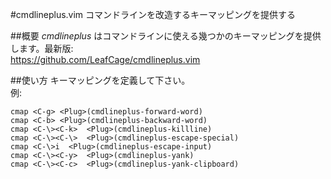 #cmdlineplus.vim
コマンドラインを改造するキーマッピングを提供する

##概要
*cmdlineplus* はコマンドラインに使える幾つかのキーマッピングを提供します。最新版:  
https://github.com/LeafCage/cmdlineplus.vim  


##使い方
キーマッピングを定義して下さい。  
例:  

```vim
cmap <C-g> <Plug>(cmdlineplus-forward-word)
cmap <C-b> <Plug>(cmdlineplus-backward-word)
cmap <C-\><C-k>  <Plug>(cmdlineplus-killline)
cmap <C-\><C-\>  <Plug>(cmdlineplus-escape-special)
cmap <C-\>i  <Plug>(cmdlineplus-escape-input)
cmap <C-\><C-y>  <Plug>(cmdlineplus-yank)
cmap <C-\><C-c>  <Plug>(cmdlineplus-yank-clipboard)
```
